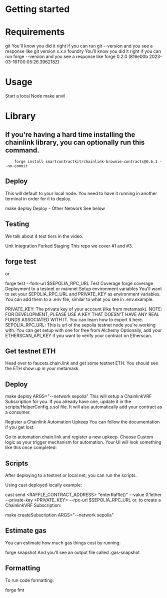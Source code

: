 # Getting started

# Requirements
git
    You'll know you did it right if you can run git --version and you see a response like git version x.x.x
foundry
    You'll know you did it right if you can run forge --version and you see a response like forge 0.2.0 (816e00b 2023-03-16T00:05:26.396218Z)

 # Usage
Start a local Node
        make anvil
# Library
## If you're having a hard time installing the chainlink library, you can optionally run this command.
        forge install smartcontractkit/chainlink-brownie-contracts@0.6.1 --no-commit

## Deploy
This will default to your local node. You need to have it running in another terminal in order for it to deploy.

make deploy
Deploy - Other Network
See below

## Testing
We talk about 4 test tiers in the video.

Unit
Integration
Forked
Staging
This repo we cover #1 and #3.

 ## forge test
or

forge test --fork-url $SEPOLIA_RPC_URL
Test Coverage
forge coverage
Deployment to a testnet or mainnet
Setup environment variables
You'll want to set your SEPOLIA_RPC_URL and PRIVATE_KEY as environment variables. You can add them to a .env file, similar to what you see in .env.example.

PRIVATE_KEY: The private key of your account (like from metamask). NOTE: FOR DEVELOPMENT, PLEASE USE A KEY THAT DOESN'T HAVE ANY REAL FUNDS ASSOCIATED WITH IT.
You can learn how to export it here.
SEPOLIA_RPC_URL: This is url of the sepolia testnet node you're working with. You can get setup with one for free from Alchemy
Optionally, add your ETHERSCAN_API_KEY if you want to verify your contract on Etherscan.

## Get testnet ETH
Head over to faucets.chain.link and get some testnet ETH. You should see the ETH show up in your metamask.

## Deploy
make deploy ARGS="--network sepolia"
This will setup a ChainlinkVRF Subscription for you. If you already have one, update it in the scripts/HelperConfig.s.sol file. It will also automatically add your contract as a consumer.

Register a Chainlink Automation Upkeep
You can follow the documentation if you get lost.

Go to automation.chain.link and register a new upkeep. Choose Custom logic as your trigger mechanism for automation. Your UI will look something like this once completed:

## Scripts
After deploying to a testnet or local net, you can run the scripts.

Using cast deployed locally example:

cast send <RAFFLE_CONTRACT_ADDRESS> "enterRaffle()" --value 0.1ether --private-key <PRIVATE_KEY> --rpc-url $SEPOLIA_RPC_URL
or, to create a ChainlinkVRF Subscription:

make createSubscription ARGS="--network sepolia"
## Estimate gas
You can estimate how much gas things cost by running:

 forge snapshot
And you'll see an output file called .gas-snapshot

## Formatting
To run code formatting:

forge fmt

